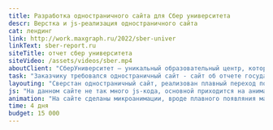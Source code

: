 ```yaml
---
title: Разработка одностраничного сайта для Сбер университета
descr: Верстка и js-реализация одностраничного сайта
cat: лендинг
link: http://work.maxgraph.ru/2022/sber-univer
linkText: sber-report.ru
siteTitle: отчет сбер университета
siteVideo: /assets/videos/sber.mp4
aboutClient: "СберУниверситет – уникальный образовательный центр, который позволяет тысячам специалистов развивать компетенции будущего и успешно формировать карьеру."
task: "Заказчику требовался одностраничный сайт - сайт об отчете госудаственных образовательных инициатив в области инноваций."
layouting: "Сверстан одностраничный сайт, реализован плавный переход по секциям, рабочая интерактивная карта, табы переключения контента."
js: "На данном сайте не так много js-кода, основной приходится на анимации и реализацию интерактивной SVG-карты"
animation: "На сайте сделаны микроанимации, вроде плавного появляния маркеров на карте, а также плавный скролл к блокам сайта."
time: 4 дня
budget: 15 000
---
```

